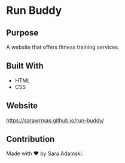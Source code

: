# Run Buddy

## Purpose
A website that offers fitness training services.

## Built With
* HTML
* CSS

## Website
https://sarawrmas.github.io/run-buddy/

## Contribution
Made with ❤️ by Sara Adamski.
